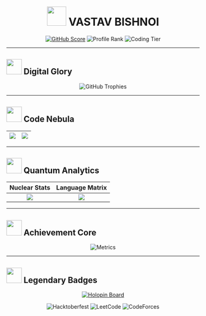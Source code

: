 <div align="center">
  
# <img src="https://media.giphy.com/media/3o7qDEq2bMbcbPRQ2c/giphy.gif" width="50px"> VASTAV BISHNOI

[![GitHub Score](https://img.shields.io/badge/GitHub_Score-987%2F1000-00FF00?style=for-the-badge&logo=github&logoColor=white)](https://github.com/Vastav1812)
![Profile Rank](https://img.shields.io/badge/Rank-%E2%98%85%E2%98%85%E2%98%85%E2%98%85%E2%98%86-FFD700?style=for-the-badge)
![Coding Tier](https://img.shields.io/badge/Tier-ELITE%20DEVELOPER-8A2BE2?style=for-the-badge)

</div>

---

## <img src="https://media.giphy.com/media/juua9i2c2fA0AIp2iq/giphy.gif" width="40px"> **Digital Glory**

<div align="center">

![GitHub Trophies](https://github-profile-trophy.vercel.app/?username=Vastav1812&theme=matrix&rank=SECRET,SSS,SS,S,AAA,AA,A,B,C&margin-w=30&margin-h=15&no-frame=true)

</div>

---

## <img src="https://media.giphy.com/media/Ll5OhkHs0jH0sLqIXG/giphy.gif" width="40px"> **Code Nebula**

| <img src="https://github-readme-activity-graph.vercel.app/graph?username=Vastav1812&theme=react-dark&hide_border=true&area=true&custom_title=Code%20Pulse%20Matrix&radius=16"> | <img src="https://github-readme-stats.vercel.app/api/wakatime?username=Vastav1812&theme=react&hide_border=true&layout=compact&custom_title=Time%20Continuum%20Breakdown"> |
|:---:|:---:|

---

## <img src="https://media.giphy.com/media/3o7TKMt1VV28bTZU2A/giphy.gif" width="40px"> **Quantum Analytics**

<div align="center">

| **Nuclear Stats** | **Language Matrix** |
|:---:|:---:|
| <img src="https://github-readme-stats.vercel.app/api?username=Vastav1812&show_icons=true&theme=vision-friendly-dark&include_all_commits=true&count_private=true&hide_border=true&custom_title=Code%20Singularity"> | <img src="https://github-readme-stats.vercel.app/api/top-langs/?username=Vastav1812&theme=vision-friendly-dark&hide_border=true&layout=compact&langs_count=8&custom_title=Digital%20Lexicon"> |

</div>

---

## <img src="https://media.giphy.com/media/XxQrtZMdJ5W3u/giphy.gif" width="40px"> **Achievement Core**

<div align="center">

![Metrics](https://metrics.lecoq.io/Vastav1812?template=classic&base=header%2C%20activity%2C%20community%2C%20repositories%2C%20metadata&base.indepth=false&base.hireable=false&base.skip=false&config.timezone=Asia%2FKolkata)

</div>

---

## <img src="https://media.giphy.com/media/8JT7qWR1V7yCI3uDk2/giphy.gif" width="40px"> **Legendary Badges**

<div align="center">

[![Holopin Board](https://holopin.me/vastav1812)](https://holopin.io/@vastav1812)
  
![Hacktoberfest](https://img.shields.io/badge/Hacktoberfest-2023-8A2BE2?style=for-the-badge&logo=digitalocean)
![LeetCode](https://img.shields.io/badge/LeetCode-300%2B_Solutions-FFA116?style=for-the-badge&logo=leetcode)
![CodeForces](https://img.shields.io/badge/CodeForces-Candidate_Master-8A2BE2?style=for-the-badge)

</div>
